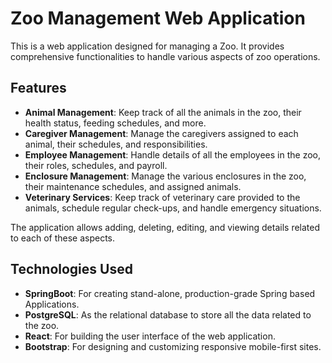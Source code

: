 # Zoo Management Web Application

This is a web application designed for managing a Zoo. It provides comprehensive functionalities to handle various aspects of zoo operations.

## Features

- **Animal Management**: Keep track of all the animals in the zoo, their health status, feeding schedules, and more.
- **Caregiver Management**: Manage the caregivers assigned to each animal, their schedules, and responsibilities.
- **Employee Management**: Handle details of all the employees in the zoo, their roles, schedules, and payroll.
- **Enclosure Management**: Manage the various enclosures in the zoo, their maintenance schedules, and assigned animals.
- **Veterinary Services**: Keep track of veterinary care provided to the animals, schedule regular check-ups, and handle emergency situations.

The application allows adding, deleting, editing, and viewing details related to each of these aspects.

## Technologies Used

- **SpringBoot**: For creating stand-alone, production-grade Spring based Applications.
- **PostgreSQL**: As the relational database to store all the data related to the zoo.
- **React**: For building the user interface of the web application.
- **Bootstrap**: For designing and customizing responsive mobile-first sites.
